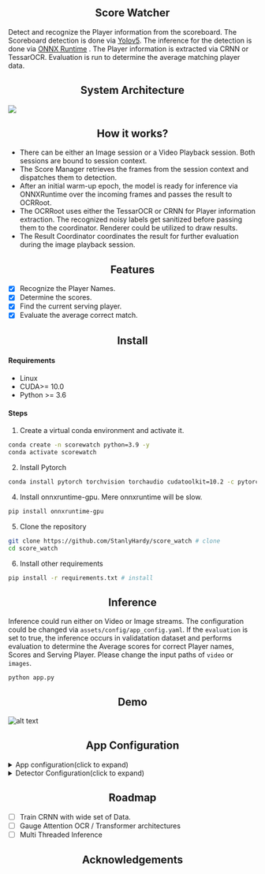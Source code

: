 
## <div align="center">Score Watcher</div>
<p>
Detect and recognize the Player information from the scoreboard. The Scoreboard detection is done via <a href="https://github.com/ultralytics/yolov5">Yolov5</a>. The inference for the detection is done via <a href="https://github.com/microsoft/onnxruntime">ONNX Runtime</a> . The Player information is extracted via CRNN or TessarOCR. Evaluation is run to determine the average matching player data.
</p>

## <div align="center">System Architecture</div>
 <p>
   <img  src="https://github.com/StanlyHardy/score_watch/blob/scoreboard_dev/assets/graphics/system_arch.png"></a>
</p>

## <div align="center">How it works?</div>
- There can be either an Image session or a Video Playback session. Both sessions are bound to session context.
- The Score Manager retrieves the frames from the session context and dispatches them to detection.
- After an initial warm-up epoch, the model is ready for inference via ONNXRuntime over the incoming frames and passes the result to OCRRoot. 
- The OCRRoot uses either the TessarOCR or CRNN for Player information extraction. The recognized noisy labels get sanitized before passing them to the coordinator. Renderer could be utilized to draw results.
- The Result Coordinator coordinates the result for further evaluation during the image playback session. 

## <div align="center">Features</div>

- [x] Recognize the Player Names.
- [x] Determine the scores.
- [x] Find the current serving player.
- [x] Evaluate the average correct match.

## <div align="center">Install</div>
#### <div>Requirements</div>
- Linux
- CUDA>= 10.0
- Python >= 3.6

#### Steps
1. Create a virtual conda environment and activate it.

```bash
conda create -n scorewatch python=3.9 -y
conda activate scorewatch
```
2. Install Pytorch
```bash
conda install pytorch torchvision torchaudio cudatoolkit=10.2 -c pytorch
```

4. Install onnxruntime-gpu. Mere onnxruntime will be slow.
```bash
pip install onnxruntime-gpu
```
5. Clone the repository
```bash
git clone https://github.com/StanlyHardy/score_watch # clone
cd score_watch
```
6. Install other requirements
```bash
pip install -r requirements.txt # install
```


## <div align="center">Inference</div>
Inference could run either on Video or Image streams.  The configuration could be changed via `assets/config/app_config.yaml`. If the `evaluation` is set to true, the inference occurs in validatation dataset and performs evaluation to determine the Average scores for correct Player names, Scores and Serving Player. Please change the input paths of `video` or `images`.
```
python app.py 
```


## <div align="center">Demo</div>
![alt text](https://github.com/StanlyHardy/score_watch/blob/scoreboard_dev/assets/demo/cover.png)
## <div align="center">App Configuration</div>
<details>
 <summary>App configuration(click to expand)</summary>
<table>
 <tr>
  <td rowspan="6">&nbsp; Paths </td>
  <td>&nbsp; <code>video_path</code></td>
  <td>&nbsp;Path of the video on which the evaluation needs to be done.</td>
 </tr>
 <tr>
  <td>&nbsp;<code>img_path</code></td>
  <td>&nbsp;Directory containing the test images. Ground truth needs to be available for evaluation with image set.</td>
 </tr>
  <tr>
  <td>&nbsp;<code>players_path</code></td>
  <td>&nbsp;Path containing player informations</td>
 </tr>
 <tr>
  <td>&nbsp;<code>groundtruth_path</code></td>
  <td>&nbsp;Ground truth data which is in json format that has got the player information.</td>
 </tr>
 <tr>
  <td>&nbsp;<code>output_video_path</code></td>
  <td>&nbsp;The path to save the video if the output needs to be saved and visualized later.</td>
 </tr>
 <tr>
  <td>&nbsp;<code>logs_path</code></td>
  <td>&nbsp;Path where the output log will be saved.</td>
 </tr>
 <tr>
  <td rowspan="5">&nbsp; Streamer </td>
  <td>&nbsp; <code>should_draw'</td>
  <td>&nbsp;Draws over the frames for visualization , if enabled.</td>
 </tr>
 <tr>
  <td>&nbsp;<code>view_imshow</code></td>
  <td>&nbsp;The output visualization shall be turned on/off with this parameter.</td>
 </tr>
  <tr>
  <td>&nbsp;<code>save_stream</code></td>
  <td>&nbsp;Turning on this field enables the video output to be saved in the path defined in <code>output_video_path</code></td>
 </tr>
 <tr>
  <td>&nbsp;<code>debug</code></td>
  <td>&nbsp;Displays debug logs if enabled</td>
 </tr>
 <tr>
  <td>&nbsp;<code>evaluation</code></td>
  <td>&nbsp;Turn on if the evaluation has to be done over the image set. Both image set and the annotations are required in this case.</td>
 </tr>
 <td rowspan="5">&nbsp; Models </td>
  <td>&nbsp; <code>score_det_model'</td>
  <td>&nbsp; Path of the score detector model.</td>
 </tr>
 <tr>
  <td>&nbsp;<code>detector_config</code></td>
  <td>&nbsp; Path of the config file for the score detector. </td>
 </tr>
  <tr>
  <td>&nbsp;<code>text_rec_model</code></td>
  <td>&nbsp;CRNN Model path responsible for Player information recognition. </td>
 </tr>
 <tr>
  <td>&nbsp;<code>text_rec_config</code></td>
  <td>&nbsp;Path to the configuration for the CRNN model</td>
 </tr>
 <tr>
  <td>&nbsp;<code>ocr_engine</code></td>
  <td>&nbsp;Choose between <code>CRNN</code> or <code>PyTesseract</code>. </td>
 </tr>
</table>
</details>
<details>
 <summary>Detector Configuration(click to expand)</summary>
<table>
 <tr>
  <td rowspan="5">&nbsp; Paths </td>
  <td>&nbsp; <code>execution_env</code></td>
  <td>&nbsp;ONNX Runtime provides support for CUDA, CPU and TensorRT. By default, CUDA is chosen. ONNX Runtime falls back to cpu if CUDA is unavailable.</td>
 </tr>
 <tr>
  <td>&nbsp;<code>conf_thresh</code></td>
  <td>&nbsp;Detection confidence</td>
 </tr>
  <tr>
  <td>&nbsp;<code>iou_thres</code></td>
  <td>&nbsp;IOU threshold to gauge the overlap.</td>
 </tr>
 <tr>
  <td>&nbsp;<code>warm_up</code></td>
  <td>&nbsp;Number of samples to be used during the warm up phase.</td>
 </tr>
 <tr>
  <td>&nbsp;<code>class_labels</code></td>
  <td>&nbsp;Class labels</td>
 </tr>
 <tr>
</table>
</details>

## <div align="center">Roadmap</div>

- [ ] Train CRNN with wide set of Data.
- [ ] Gauge Attention OCR / Transformer architectures
- [ ] Multi Threaded Inference

## <div align="center">Acknowledgements</div>
